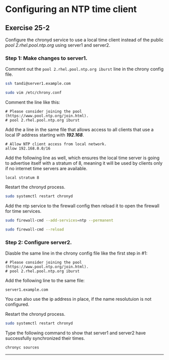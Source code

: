 # Configuring an NTP time client
## Exercise 25-2

Configure the chronyd service to use a local time client instead of the public *pool 2.rhel.pool.ntp.org* using server1 and server2.

### Step 1: Make changes to server1.

Comment out the `pool 2.rhel.pool.ntp.org iburst` line in the chrony config file.

```bash
ssh tandi@server1.example.com 

sudo vim /etc/chrony.conf 
```

Comment the line like this:

```
# Please consider joining the pool (https://www.pool.ntp.org/join.html).
# pool 2.rhel.pool.ntp.org iburst
```

Add the a line in the same file that allows access to all clients that use a local IP address starting with ***192.168***.

```
# Allow NTP client access from local network.
allow 192.168.0.0/16
```

Add the following line as well, which ensures the local time server is going to advertise itself with a stratum of 8, meaning it will be used by clients only if no internet time servers are available.

```
local stratum 8
```

Restart the chronyd process.

```bash
sudo systemctl restart chronyd
```

Add the ntp service to the firewall config then reload it to open the firewall for time services.

```bash
sudo firewall-cmd --add-services=ntp --permanent

sudo firewall-cmd --reload
```

### Step 2: Configure server2. 

Diasble the same line in the chrony config file like the first step in #1:

```
# Please consider joining the pool (https://www.pool.ntp.org/join.html).
# pool 2.rhel.pool.ntp.org iburst
```

Add the following line to the same file:

```
server1.example.com
```

You can also use the ip address in place, if the name resolutuion is not configured.


Restart the chronyd process.

```bash
sudo systemctl restart chronyd
```

Type the following command to show that server1 and server2 have successfully synchronized their times.

```bash
chronyc sources
```


---